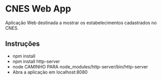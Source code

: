 # CNES Web App

Aplicação Web destinada a mostrar os estabelecimentos cadastrados no CNES.

## Instruções

- npm install
- npm install http-server
- node CAMINHO PARA node_modules/http-server/bin/http-server
- Abra a aplicação em localhost:8080